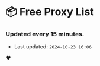# :package: Free Proxy List
### Updated every 15 minutes.

- Last updated: `2024-10-23 16:06`

:heart:
